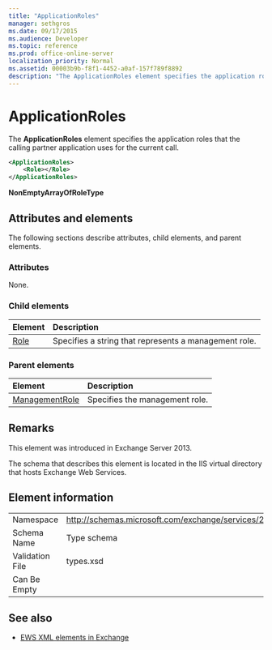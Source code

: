 ```yaml
---
title: "ApplicationRoles"
manager: sethgros
ms.date: 09/17/2015
ms.audience: Developer
ms.topic: reference
ms.prod: office-online-server
localization_priority: Normal
ms.assetid: 00003b9b-f8f1-4452-a0af-157f789f8892
description: "The ApplicationRoles element specifies the application roles that the calling partner application uses for the current call."
---
```


# ApplicationRoles

The **ApplicationRoles** element specifies the application roles that the calling partner application uses for the current call. 
  
```XML
<ApplicationRoles>
    <Role></Role>
</ApplicationRoles>
```

 **NonEmptyArrayOfRoleType**
## Attributes and elements

The following sections describe attributes, child elements, and parent elements.
  
### Attributes

None.
  
### Child elements

|**Element**|**Description**|
|:-----|:-----|
|[Role](role.md) <br/> |Specifies a string that represents a management role.  <br/> |
   
### Parent elements

|**Element**|**Description**|
|:-----|:-----|
|[ManagementRole](managementrole.md) <br/> |Specifies the management role.  <br/> |
   
## Remarks

This element was introduced in Exchange Server 2013.
  
The schema that describes this element is located in the IIS virtual directory that hosts Exchange Web Services.
  
## Element information

|||
|:-----|:-----|
|Namespace  <br/> |http://schemas.microsoft.com/exchange/services/2006/types  <br/> |
|Schema Name  <br/> |Type schema  <br/> |
|Validation File  <br/> |types.xsd  <br/> |
|Can Be Empty  <br/> ||
   
## See also

- [EWS XML elements in Exchange](ews-xml-elements-in-exchange.md)

